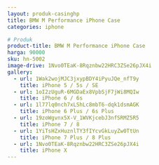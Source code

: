 ```yaml
---
layout: produk-casinghp
title: BMW M Performance iPhone Case
categories: iphone

# Produk
product-title: BMW M Performance iPhone Case
harga: 90000
sku: hn-5002
image-drive: 1Nvo0TEaK-8Rqznbw22HRC3ZSe26pJX4i
gallery:
  - url: 1Wak2wojMJC3jxypBDY4iPyuJQe_nfT9y
    title: iPhone 5 / 5s / SE
  - url: 1oI2zUguR-6MGDaEx8VpbSjF7jWi8MQIw
    title: iPhone 6 / 6s
  - url: 1l77lq0nch7xLShLc8mbT6-dqk1dsmAGK
    title: iPhone 6 Plus / 6s Plus
  - url: 19zoWgvnx5X-V_1WVKjcebJ3nfSRMZ5R5
    title: iPhone 7 / 8
  - url: 1YiTsHZxHuznlTY3fIYcvGkLuyZw0TtUn
    title: iPhone 7 Plus / 8 Plus
  - url: 1Nvo0TEaK-8Rqznbw22HRC3ZSe26pJX4i
    title: iPhone X
---
```

